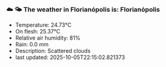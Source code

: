 ### ☁️ 🌤️  The weather in Florianópolis is: Florianópolis

- Temperature: 24.73°C
- On flesh: 25.37°C
- Relative air humidity: 81%
- Rain: 0.0 mm
- Description: Scattered clouds
- last updated: 2025-10-05T22:15:02.821373
